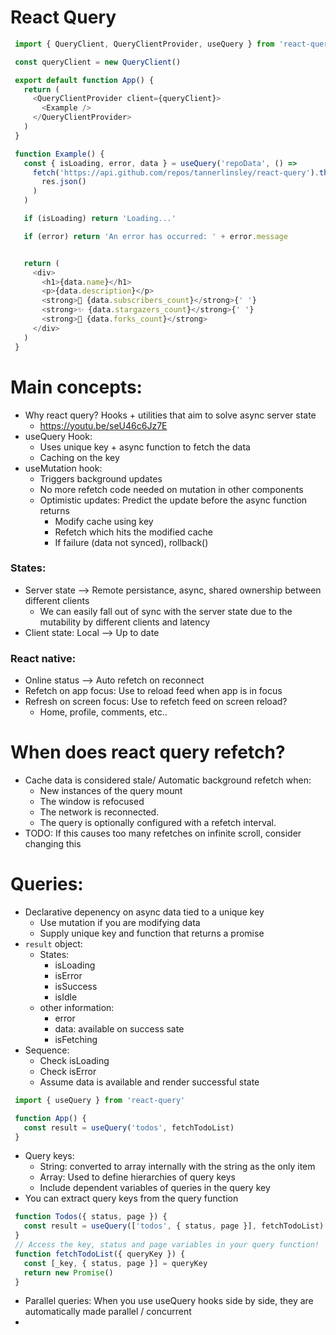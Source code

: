 # React Query

```javascript
 import { QueryClient, QueryClientProvider, useQuery } from 'react-query'

 const queryClient = new QueryClient()

 export default function App() {
   return (
     <QueryClientProvider client={queryClient}>
       <Example />
     </QueryClientProvider>
   )
 }

 function Example() {
   const { isLoading, error, data } = useQuery('repoData', () =>
     fetch('https://api.github.com/repos/tannerlinsley/react-query').then(res =>
       res.json()
     )
   )

   if (isLoading) return 'Loading...'

   if (error) return 'An error has occurred: ' + error.message


   return (
     <div>
       <h1>{data.name}</h1>
       <p>{data.description}</p>
       <strong>👀 {data.subscribers_count}</strong>{' '}
       <strong>✨ {data.stargazers_count}</strong>{' '}
       <strong>🍴 {data.forks_count}</strong>
     </div>
   )
 }
```

# Main concepts:

- Why react query? Hooks + utilities that aim to solve async server state
  - https://youtu.be/seU46c6Jz7E
- useQuery Hook:
  - Uses unique key + async function to fetch the data
  - Caching on the key
- useMutation hook:
  - Triggers background updates
  - No more refetch code needed on mutation in other components
  - Optimistic updates: Predict the update before the async function returns
    - Modify cache using key
    - Refetch which hits the modified cache
    - If failure (data not synced), rollback()


### States:
- Server state --> Remote persistance, async, shared ownership between different clients
  - We can easily fall out of sync with the server state due to the mutability by different clients and latency
- Client state: Local --> Up to date

### React native:

- Online status --> Auto refetch on reconnect
- Refetch on app focus: Use to reload feed when app is in focus
- Refresh on screen focus: Use to refetch feed on screen reload?
  - Home, profile, comments, etc..

# When does react query refetch?

- Cache data is considered stale/ Automatic background refetch when:
  - New instances of the query mount
  - The window is refocused
  - The network is reconnected.
  - The query is optionally configured with a refetch interval.
- TODO: If this causes too many refetches on infinite scroll, consider changing this

# Queries:

- Declarative depenency on async data tied to a unique key
  - Use mutation if you are modifying data
  - Supply unique key and function that returns a promise
- `result` object:
  - States:
    - isLoading
    - isError
    - isSuccess
    - isIdle
  - other information:
    - error
    - data: available on success sate
    - isFetching
- Sequence:
  - Check isLoading
  - Check isError
  - Assume data is available and render successful state
```javascript
 import { useQuery } from 'react-query'

 function App() {
   const result = useQuery('todos', fetchTodoList)
 }
```
- Query keys:
  - String: converted to array internally with the string as the only item
  - Array: Used to define hierarchies of query keys
  - Include dependent variables of queries in the query key
- You can extract query keys from the query function
```javascript
 function Todos({ status, page }) {
   const result = useQuery(['todos', { status, page }], fetchTodoList)
 }
 // Access the key, status and page variables in your query function!
 function fetchTodoList({ queryKey }) {
   const [_key, { status, page }] = queryKey
   return new Promise()
 }
```
- Parallel queries: When you use useQuery hooks side by side, they are automatically made parallel / concurrent
-
